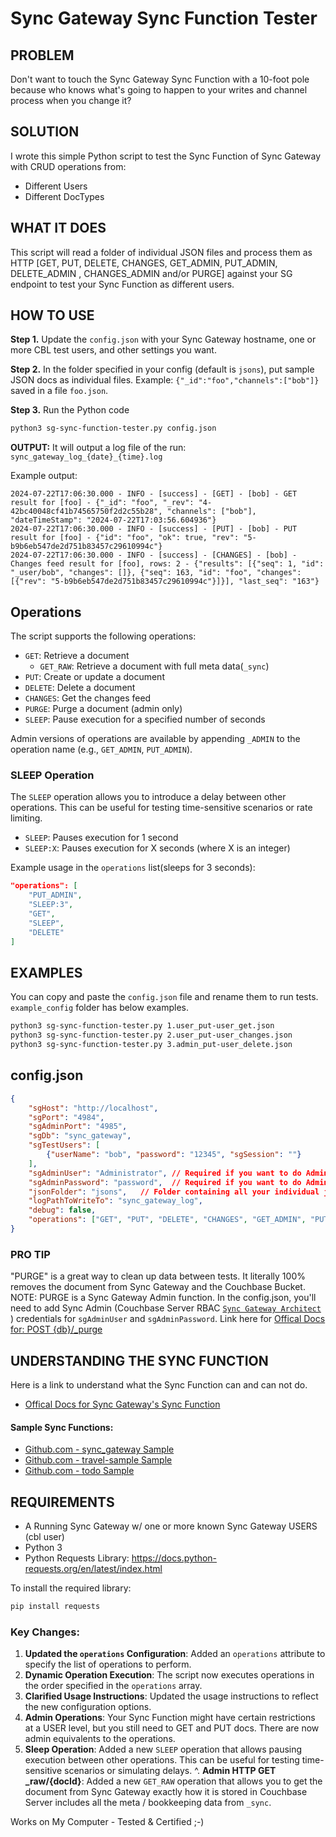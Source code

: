 # Sync Gateway Sync Function Tester

## PROBLEM

Don't want to touch the Sync Gateway Sync Function with a 10-foot pole because who knows what's going to happen to your writes and channel process when you change it?

## SOLUTION

I wrote this simple Python script to test the Sync Function of Sync Gateway with CRUD operations from:
- Different Users
- Different DocTypes

## WHAT IT DOES

This script will read a folder of individual JSON files and process them as HTTP [GET, PUT, DELETE, CHANGES, GET_ADMIN, PUT_ADMIN, DELETE_ADMIN , CHANGES_ADMIN and/or PURGE] against your SG endpoint to test your Sync Function as different users.

## HOW TO USE

**Step 1.** Update the `config.json` with your Sync Gateway hostname, one or more CBL test users, and other settings you want.

**Step 2.** In the folder specified in your config (default is `jsons`), put sample JSON docs as individual files. Example: `{"_id":"foo","channels":["bob"]}` saved in a file `foo.json`.  

**Step 3.** Run the Python code 

```sh
python3 sg-sync-function-tester.py config.json
```

**OUTPUT:** It will output a log file of the run: `sync_gateway_log_{date}_{time}.log`

Example output:
```
2024-07-22T17:06:30.000 - INFO - [success] - [GET] - [bob] - GET result for [foo] - {"_id": "foo", "_rev": "4-42bc40048cf41b74565750f2d2c55b28", "channels": ["bob"], "dateTimeStamp": "2024-07-22T17:03:56.604936"}
2024-07-22T17:06:30.000 - INFO - [success] - [PUT] - [bob] - PUT result for [foo] - {"id": "foo", "ok": true, "rev": "5-b9b6eb547de2d751b83457c29610994c"}
2024-07-22T17:06:30.000 - INFO - [success] - [CHANGES] - [bob] - Changes feed result for [foo], rows: 2 - {"results": [{"seq": 1, "id": "_user/bob", "changes": []}, {"seq": 163, "id": "foo", "changes": [{"rev": "5-b9b6eb547de2d751b83457c29610994c"}]}], "last_seq": "163"}

```

## Operations

The script supports the following operations:

- `GET`: Retrieve a document
    - `GET_RAW`: Retrieve a document with full meta data(`_sync`)
- `PUT`: Create or update a document
- `DELETE`: Delete a document
- `CHANGES`: Get the changes feed
- `PURGE`: Purge a document (admin only)
- `SLEEP`: Pause execution for a specified number of seconds

Admin versions of operations are available by appending `_ADMIN` to the operation name (e.g., `GET_ADMIN`, `PUT_ADMIN`).

### SLEEP Operation

The `SLEEP` operation allows you to introduce a delay between other operations. This can be useful for testing time-sensitive scenarios or rate limiting.

- `SLEEP`: Pauses execution for 1 second
- `SLEEP:X`: Pauses execution for X seconds (where X is an integer)

Example usage in the `operations` list(sleeps for 3 seconds):

```json
"operations": [
    "PUT_ADMIN",
    "SLEEP:3",
    "GET",
    "SLEEP",
    "DELETE"
]
```


## EXAMPLES

You can copy and paste the `config.json` file and rename them to run tests. `example_config` folder has below examples.

```sh
python3 sg-sync-function-tester.py 1.user_put-user_get.json
python3 sg-sync-function-tester.py 2.user_put-user_changes.json
python3 sg-sync-function-tester.py 3.admin_put-user_delete.json
```

## config.json

```json
{
    "sgHost": "http://localhost",
    "sgPort": "4984",
    "sgAdminPort": "4985",
    "sgDb": "sync_gateway",
    "sgTestUsers": [
        {"userName": "bob", "password": "12345", "sgSession": ""}
    ],
    "sgAdminUser": "Administrator", // Required if you want to do Admin Operations
    "sgAdminPassword": "password",  // Required if you want to do Admin Operations
    "jsonFolder": "jsons",   // Folder containing all your individual json files
    "logPathToWriteTo": "sync_gateway_log",
    "debug": false,
    "operations": ["GET", "PUT", "DELETE", "CHANGES", "GET_ADMIN", "PUT_ADMIN", "DELETE_ADMIN", "CHANGES_ADMIN","SLEEP:3","GET_RAW","PURGE"]  // Specify the order of operations and/or indivdual operations
}
```

### **PRO TIP**
"PURGE" is a great way to clean up data between tests. It literally 100% removes the document from Sync Gateway and the Couchbase Bucket. NOTE: PURGE is a Sync Gateway Admin function. In the config.json, you'll need to add Sync Admin (Couchbase Server RBAC [`Sync Gateway Architect`](https://docs.couchbase.com/server/current/learn/security/roles.html#sync-gateway-configurator) ) credentials for `sgAdminUser` and `sgAdminPassword`. Link here for [Offical Docs for: POST {db}/_purge](https://docs.couchbase.com/sync-gateway/current/rest-api-admin.html#/Document/post_keyspace__purge)


## UNDERSTANDING THE SYNC FUNCTION
Here is a link to understand what the Sync Function can and can not do.
- [Offical Docs for Sync Gateway's Sync Function](https://docs.couchbase.com/sync-gateway/current/sync-function.html#ex-sync-function)

#### Sample Sync Functions:
- [Github.com - sync_gateway Sample](https://github.com/couchbase/sync_gateway/blob/main/examples/database_config/sync-function.json)
- [Github.com - travel-sample Sample](https://github.com/couchbaselabs/mobile-travel-sample/blob/master/sync-gateway-config-travelsample-docker.json#L65)
- [Github.com - todo Sample](https://github.com/couchbaselabs/mobile-training-todo/blob/release/helium/docker/sg-setup/config/sync-function.json#L7)

## REQUIREMENTS 
- A Running Sync Gateway w/ one or more known Sync Gateway USERS (cbl user)
- Python 3
- Python Requests Library: https://docs.python-requests.org/en/latest/index.html

To install the required library:
```sh
pip install requests
```

### Key Changes:
1. **Updated the `operations` Configuration**: Added an `operations` attribute to specify the list of operations to perform.
2. **Dynamic Operation Execution**: The script now executes operations in the order specified in the `operations` array.
3. **Clarified Usage Instructions**: Updated the usage instructions to reflect the new configuration options.
4. **Admin Operations**: Your Sync Function might have certain restrictions at a USER level, but you still need to GET and PUT docs. There are now admin equivalents to the operations.
5. **Sleep Operation**: Added a new `SLEEP` operation that allows pausing execution between other operations. This can be useful for testing time-sensitive scenarios or simulating delays.
^. **Admin HTTP GET _raw/{docId}**: Added a new `GET_RAW` operation that allows you to get the document from Sync Gateway exactly how it is stored in Couchbase Server includes all the meta / bookkeeping data from `_sync`.


Works on My Computer - Tested & Certified ;-)